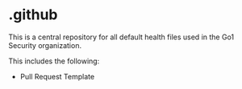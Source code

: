 # .github
This is a central repository for all default health files used in the Go1 Security organization. 

This includes the following: 

- Pull Request Template
